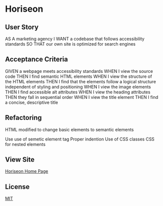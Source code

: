 # Horiseon

## User Story
AS A marketing agency
I WANT a codebase that follows accessibility standards
SO THAT our own site is optimized for search engines

## Acceptance Criteria
GIVEN a webpage meets accessibility standards
WHEN I view the source code
THEN I find semantic HTML elements
WHEN I view the structure of the HTML elements
THEN I find that the elements follow a logical structure independent of styling and positioning
WHEN I view the image elements
THEN I find accessible alt attributes
WHEN I view the heading attributes
THEN they fall in sequential order
WHEN I view the title element
THEN I find a concise, descriptive title

## Refactoring
HTML modified to change basic elements to semantic elements

Use use of semetic element tag
Proper indention
Use of CSS classes
CSS for nested elements

## View Site

[Horiseon Home Page](https://ladytrell.github.io/urban-octo-telegram_Horiseon/)

## License
[MIT](https://choosealicense.com/licenses/mit/)